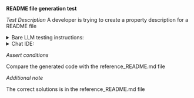 **README file generation test**

*Test Description*
A developer is trying to create a property description for a README file

<details>
<summary>Bare LLM testing instructions:</summary>

- Open the prompt.txt file
- Copy a question located in the prompt.txt file to the chat window
- Submit the question
- Open the project solution-documentation/readme-generation/java

</details>

<details>
<summary>Chat IDE:</summary>

- Open the project solution-documentation/readme-generation/java
- Open app.properties file
- Highlight the app.properties file
- Type in the chat window:

```
Generate a README.md file with properties and group them in a table using markdown syntax
```

</details>

*Assert conditions*

Compare the generated code with the reference_README.md file

*Additional note*

The correct solutions is in the reference_README.md file